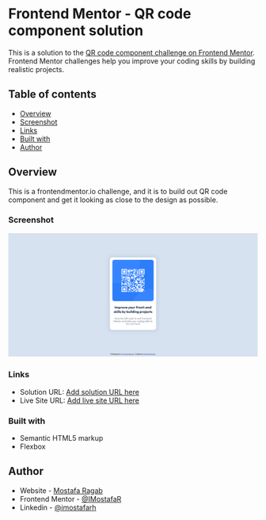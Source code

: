 # Frontend Mentor - QR code component solution

This is a solution to the [QR code component challenge on Frontend Mentor](https://www.frontendmentor.io/challenges/qr-code-component-iux_sIO_H). Frontend Mentor challenges help you improve your coding skills by building realistic projects.

## Table of contents

- [Overview](#overview)
- [Screenshot](#screenshot)
- [Links](#links)
- [Built with](#built-with)
- [Author](#author)

## Overview

This is a frontendmentor.io challenge, and it is to build out QR code component and get it looking as close to the design as possible.

### Screenshot

![](./Screenshot.png)

### Links

- Solution URL: [Add solution URL here](https://github.com/IMostafaR/Frontend-Mentor-QR-code-component-coding-challenge)
- Live Site URL: [Add live site URL here](https://imostafar.github.io/Frontend-Mentor-QR-code-component-coding-challenge/)

### Built with

- Semantic HTML5 markup
- Flexbox

## Author

- Website - [Mostafa Ragab](https://github.com/IMostafaR)
- Frontend Mentor - [@IMostafaR](https://www.frontendmentor.io/profile/IMostafaR)
- Linkedin - [@imostafarh](https://www.linkedin.com/in/imostafarh/)
